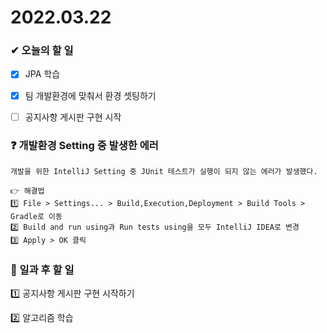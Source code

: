 # 2022.03.22

### ✔ 오늘의 할 일

- [x] JPA 학습
- [x] 팀 개발환경에 맞춰서 환경 셋팅하기
- [ ] 공지사항 게시판 구현 시작



### ❓ 개발환경 Setting 중 발생한 에러

```
개발을 위한 IntelliJ Setting 중 JUnit 테스트가 실행이 되지 않는 에러가 발생했다.

👉 해결법
1️⃣ File > Settings... > Build,Execution,Deployment > Build Tools > Gradle로 이동
2️⃣ Build and run using과 Run tests using을 모두 IntelliJ IDEA로 변경
3️⃣ Apply > OK 클릭
```



### 📁 일과  후 할 일

1️⃣ 공지사항 게시판 구현 시작하기

2️⃣ 알고리즘 학습